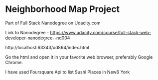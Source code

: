 # Neighborhood Map Project

Part of Full Stack Nanodegree on Udacity.com

Link to Nanodegree - https://www.udacity.com/course/full-stack-web-developer-nanodegree--nd004

http://localhost:63343/ud864/index.html

Go the html and open it in your favorite web browser, preferably Google Chrome.

I have used Foursquare Api to list Sushi Places in New6 York